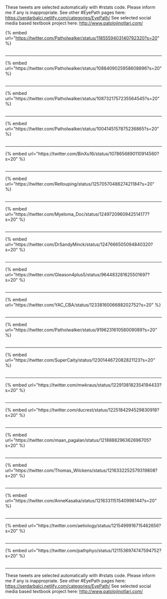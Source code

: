 

These tweets are selected automatically with #rstats code. Please inform me if any is inappropriate.
See other #EyePath pages here: https://serdarbalci.netlify.com/categories/EyePath/ 
See selected social media based textbook project here: http://www.patolojinotlari.com/

{% embed url="https://twitter.com/Patholwalker/status/1185559403140792320?s=20" %}<br>
<br>
<hr>
{% embed url="https://twitter.com/Patholwalker/status/1088409025958608896?s=20" %}<br>
<br>
<hr>
{% embed url="https://twitter.com/Patholwalker/status/1087321757235564545?s=20" %}<br>
<br>
<hr>
{% embed url="https://twitter.com/Patholwalker/status/1004145157875236865?s=20" %}<br>
<br>
<hr>
{% embed url="https://twitter.com/BinXu16/status/1078656890110914560?s=20" %}<br>
<br>
<hr>
{% embed url="https://twitter.com/Retlouping/status/1257057048627421184?s=20" %}<br>
<br>
<hr>
{% embed url="https://twitter.com/Myeloma_Doc/status/1249720960942514177?s=20" %}<br>
<br>
<hr>
{% embed url="https://twitter.com/DrSandyMinck/status/1247666505094840320?s=20" %}<br>
<br>
<hr>
{% embed url="https://twitter.com/Gleason4plus5/status/964483281625501697?s=20" %}<br>
<br>
<hr>
{% embed url="https://twitter.com/YAC_CBA/status/1233816006688202752?s=20" %}<br>
<br>
<hr>
{% embed url="https://twitter.com/Patholwalker/status/919623161058009089?s=20" %}<br>
<br>
<hr>
{% embed url="https://twitter.com/SuperCaity/status/1230144672082821123?s=20" %}<br>
<br>
<hr>
{% embed url="https://twitter.com/mwkraus/status/1229138182354194433?s=20" %}<br>
<br>
<hr>
{% embed url="https://twitter.com/ducrest/status/1225184294529830918?s=20" %}<br>
<br>
<hr>
{% embed url="https://twitter.com/maan_pagalan/status/1218888296362696705?s=20" %}<br>
<br>
<hr>
{% embed url="https://twitter.com/Thomas_Wilckens/status/1216332252579319808?s=20" %}<br>
<br>
<hr>
{% embed url="https://twitter.com/AnneKasaba/status/1216331151540998144?s=20" %}<br>
<br>
<hr>
{% embed url="https://twitter.com/aetiology/status/1215499916715462656?s=20" %}<br>
<br>
<hr>
{% embed url="https://twitter.com/pathphyo/status/1211536974747594752?s=20" %}<br>
<br>
<hr>


These tweets are selected automatically with #rstats code. Please inform me if any is inappropriate.
See other #EyePath pages here: https://serdarbalci.netlify.com/categories/EyePath/ 
See selected social media based textbook project here: http://www.patolojinotlari.com/
